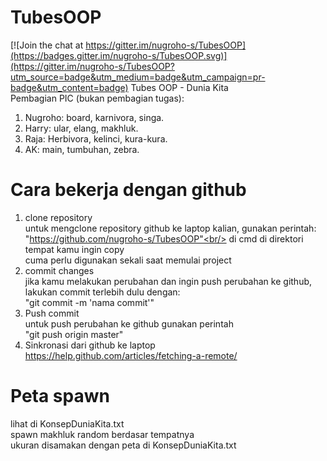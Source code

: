 # TubesOOP

[![Join the chat at https://gitter.im/nugroho-s/TubesOOP](https://badges.gitter.im/nugroho-s/TubesOOP.svg)](https://gitter.im/nugroho-s/TubesOOP?utm_source=badge&utm_medium=badge&utm_campaign=pr-badge&utm_content=badge)
Tubes OOP - Dunia Kita<br/>
Pembagian PIC (bukan pembagian tugas):<br/>
1. Nugroho: board, karnivora, singa.<br/>
2. Harry: ular, elang, makhluk.<br/>
3. Raja: Herbivora, kelinci, kura-kura.<br/>
4. AK: main, tumbuhan, zebra.<br/>
# Cara bekerja dengan github
1. clone repository<br/>
untuk mengclone repository github ke laptop kalian, gunakan perintah:<br/>
"https://github.com/nugroho-s/TubesOOP"<br/>
di cmd di direktori tempat kamu ingin copy<br/>
cuma perlu digunakan sekali saat memulai project<br/>
2. commit changes<br/>
jika kamu melakukan perubahan dan ingin push perubahan ke github, lakukan commit terlebih dulu dengan:<br/>
"git commit -m 'nama commit'"<br/>
3. Push commit<br/>
untuk push perubahan ke github gunakan perintah<br/>
"git push origin master"<br/>
4. Sinkronasi dari github ke laptop<br/>
https://help.github.com/articles/fetching-a-remote/<br/>


# Peta spawn
lihat di KonsepDuniaKita.txt<br/>
spawn makhluk random berdasar tempatnya<br/>
ukuran disamakan dengan peta di KonsepDuniaKita.txt<br/>
